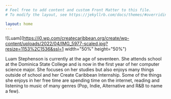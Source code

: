 ```yaml
---
# Feel free to add content and custom Front Matter to this file.
# To modify the layout, see https://jekyllrb.com/docs/themes/#overriding-theme-defaults

layout: home
---
```


![Luam](https://i0.wp.com/createcaribbean.org/create/wp-content/uploads/2022/04/IMG_5977-scaled.jpg?resize=1153%2C1536&ssl=1 width="50%" height="50%")

Luam Stephenson is currently at the age of seventeen. She attends school at the Dominica State College and is now in the first year of her computer science major. She focuses on her studies but also enjoys many things outside of school and her Create Caribbean Internship. Some of the things she enjoys in her free time are spending time on the internet, reading and listening to music of many genres (Pop, Indie, Alternative and R&B to name a few).
